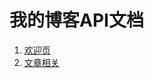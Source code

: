 # 我的博客API文档

1. [欢迎页](/Users/cn/projects/blog/docs/我的博客API文档/welcome/欢迎页.md.html)
2. [文章相关](/Users/cn/projects/blog/docs/我的博客API文档/article/文章相关.md.html)
